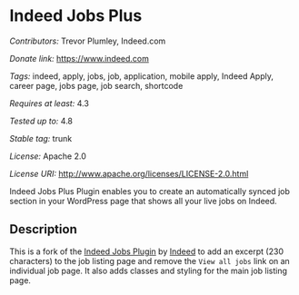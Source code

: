 # Indeed Jobs Plus
*Contributors:* Trevor Plumley, Indeed.com

*Donate link:* https://www.indeed.com

*Tags:* indeed, apply, jobs, job, application, mobile apply, Indeed Apply, career page, jobs page, job search, shortcode

*Requires at least:* 4.3

*Tested up to:* 4.8

*Stable tag:* trunk

*License:* Apache 2.0

*License URI:* http://www.apache.org/licenses/LICENSE-2.0.html

Indeed Jobs Plus Plugin enables you to create an automatically synced job section in your WordPress page that shows all your live jobs on Indeed.

## Description

This is a fork of the [Indeed Jobs Plugin](https://wordpress.org/plugins/indeed-jobs/) by [Indeed](https://www.indeed.com) to add an excerpt (230 characters) to the job listing page and remove the `View all jobs` link on an individual job page.  It also adds classes and styling for the main job listing page.

